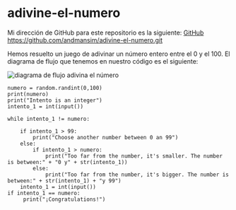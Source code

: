 # adivine-el-numero

Mi dirección de GitHub para este repositorio es la siguiente: [GitHub](https://github.com/andmansim/adivine-el-numero.git)
https://github.com/andmansim/adivine-el-numero.git

Hemos resuelto un juego de adivinar un número entero entre el 0 y el 100.
El diagrama de flujo que tenemos en nuestro código es el siguiente:

![diagrama de flujo adivina el número](:\Users\andre\Documents\GitHub\adivine-el-numero)

```import random
numero = random.randint(0,100)
print(numero)
print("Intento is an integer")
intento_1 = int(input())

while intento_1 != numero:
    
    if intento_1 > 99:
        print("Choose another number between 0 an 99")
    else:
        if intento_1 > numero:
            print("Too far from the number, it's smaller. The number is between:" + "0 y" + str(intento_1))
        else:
            print("Too far from the number, it's bigger. The number is between:" + str(intento_1) + "y 99")
    intento_1 = int(input())
if intento_1 == numero:
     print("¡Congratulations!")
